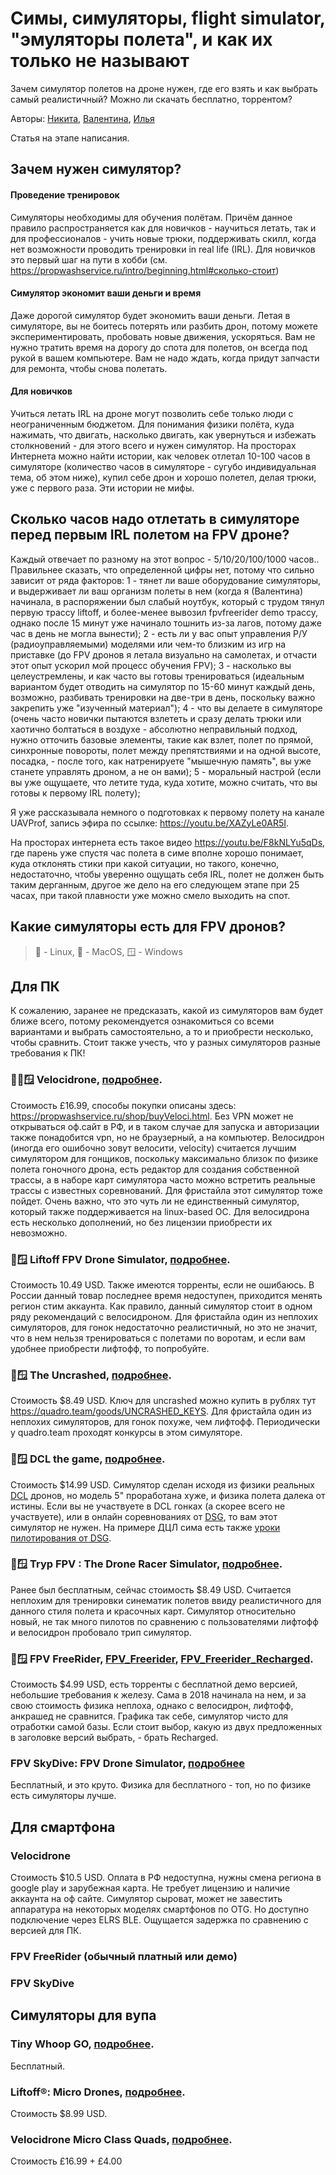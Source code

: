 # Симы, симуляторы, flight simulator, "эмуляторы полета", и как их только не называют
Зачем симулятор полетов на дроне нужен, где его взять и как выбрать самый реалистичный? Можно ли скачать бесплатно, торрентом?

Авторы: [Никита](https://github.com/suput), [Валентина](https://github.com/ikherty), [Илья](https://t.me/uncleDX)

Статья на этапе написания.

## Зачем нужен симулятор?

#### Проведение тренировок
Симуляторы необходимы для обучения полётам. Причём данное правило распространяется как для новичков - научиться летать, так и для профессионалов - учить новые трюки, поддерживать скилл, когда нет возможности проводить тренировки in real life (IRL). Для новичков это первый шаг на пути в хобби (см. https://propwashservice.ru/intro/beginning.html#сколько-стоит)

#### Симулятор экономит ваши деньги и время
Даже дорогой симулятор будет экономить ваши деньги. Летая в симуляторе, вы не боитесь потерять или разбить дрон, потому можете экспериментировать, пробовать новые движения, ускоряться. Вам не нужно тратить время на дорогу до спота для полетов, он всегда под рукой в вашем компьютере. Вам не надо ждать, когда придут запчасти для ремонта, чтобы снова полетать.

#### Для новичков
Учиться летать IRL на дроне могут позволить себе только люди с неограниченным бюджетом. Для понимания физики полёта, куда нажимать, что двигать, насколько двигать, как увернуться и избежать столкновений - для этого всего и нужен симулятор. На просторах Интернета можно найти истории, как человек отлетал 10-100 часов в симуляторе (количество часов в симуляторе - сугубо индивидуальная тема, об этом ниже), купил себе дрон и хорошо полетел, делая трюки, уже с первого раза. Эти истории не мифы.

## Сколько часов надо отлетать в симуляторе перед первым IRL полетом на FPV дроне?

Каждый отвечает по разному на этот вопрос - 5/10/20/100/1000 часов.. Правильнее сказать, что определенной цифры нет, потому что сильно зависит от ряда факторов:
1 - тянет ли ваше оборудование симуляторы, и выдерживает ли ваш организм полеты в нем (когда я (Валентина) начинала, в распоряжении был слабый ноутбук, который с трудом тянул первую трассу liftoff, и более-менее вывозил fpvfreerider demo трассу, однако после 15 минут уже начинало тошнить из-за лагов, потому даже час в день не могла вынести);
2 - есть ли у вас опыт управления Р/У (радиоуправляемыми) моделями или чем-то близким из игр на приставке (до FPV дронов я летала визуально на самолетах, и отчасти этот опыт ускорил мой процесс обучения FPV);
3 - насколько вы целеустремлены, и как часто вы готовы тренироваться (идеальным вариантом будет отводить на симулятор по 15-60 минут каждый день, возможно, разбивать тренировки на две-три в день, поскольку важно закрепить уже "изученный материал");
4 - что вы делаете в симуляторе (очень часто новички пытаются взлететь и сразу делать трюки или хаотично болтаться в воздухе - абсолютно неправильный подход, нужно отточить базовые элементы, такие как взлет, полет по прямой, синхронные повороты, полет между препятствиями и на одной высоте, посадка, - после того, как натренируете "мышечную память", вы уже станете управлять дроном, а не он вами);
5 - моральный настрой (если вы уже ощущаете, что летите туда, куда хотите, можно считать, что вы готовы к первому IRL полету);

Я уже рассказывала немного о подготовках к первому полету на канале UAVProf, запись эфира по ссылке: https://youtu.be/XAZyLe0AR5I.

На просторах интернета есть такое видео https://youtu.be/F8kNLYu5qDs, где парень уже спустя час полета в симе вполне хорошо понимает, куда отклонять стики при какой ситуации, но такого, конечно, недостаточно, чтобы уверенно ощущать себя IRL, полет не должен быть таким дерганным, другое же дело на его следующем этапе при 25 часах, при такой плавности уже можно смело выходить на спот.

## Какие симуляторы есть для FPV дронов?

> 🐧 - Linux,
> 🍏 - MacOS,
> 🪟 - Windows

## Для ПК

К сожалению, заранее не предсказать, какой из симуляторов вам будет ближе всего, потому рекомендуется ознакомиться со всеми вариантами и выбрать самостоятельно, а то и приобрести несколько, чтобы сравнить. Стоит также учесть, что у разных симуляторов разные требования к ПК!

### 🐧🍏🪟 Velocidrone, [подробнее](https://www.velocidrone.com/shop).
Стоимость £16.99, способы покупки описаны здесь: https://propwashservice.ru/shop/buyVeloci.html.
Без VPN может не открываться оф.сайт в РФ, и в таком случае для запуска и авторизации также понадобится vpn, но не браузерный, а на компьютер.
Велосидрон (иногда его ошибочно зовут велосити, velocity) считается лучшим симулятором для гонщиков, поскольку максимально близок по физике полета гоночного дрона, есть редактор для создания собственной трассы, а в наборе карт симулятора часто можно встретить реальные трассы с известных соревнований. Для фристайла этот симулятор тоже пойдет. Очень важно, что это чуть ли не единственный симулятор, который также поддерживается на linux-based ОС. Для велосидрона есть несколько дополнений, но без лицензии приобрести их невозможно. 

### 🍏🪟 Liftoff FPV Drone Simulator, [подробнее](https://store.steampowered.com/app/410340/Liftoff_FPV_Drone_Racing/).
Стоимость 10.49 USD. Также имеются торренты, если не ошибаюсь. В России данный товар последнее время недоступен, приходится менять регион стим аккаунта. Как правило, данный симулятор стоит в одном ряду рекомендаций с велосидроном. Для фристайла один из неплохих симуляторов, для гонок недостаточно реалистичный, но это не значит, что в нем нельзя тренироваться с полетами по воротам, и если вам удобнее приобрести лифтофф, то попробуйте.

### 🍏🪟 The Uncrashed, [подробнее](https://store.steampowered.com/app/1682970/Uncrashed__FPV_Drone_Simulator/).
Стоимость $8.49 USD. Ключ для uncrashed можно купить в рублях тут https://quadro.team/goods/UNCRASHED_KEYS. Для фристайла один из неплохих симуляторов, для гонок похуже, чем лифтофф. Периодически у quadro.team проходят конкурсы в этом симуляторе.

### 🍏🪟 DCL the game, [подробнее](https://store.steampowered.com/app/964570/DCL__The_Game/).
Стоимость $14.99 USD. Симулятор сделан исходя из физики реальных [DCL](https://dcl.aero/) дронов, но модель 5" проработана хуже, и физика полета далека от истины. Если вы не участвуете в DCL гонках (а скорее всего не участвуете), или в онлайн соревнованиях от [DSG](https://dronesportsglobal.ru/), то вам этот симулятор не нужен. На примере ДЦЛ сима есть также [уроки пилотирования от DSG](https://www.youtube.com/watch?v=ZZotXvbVEkI&list=PLwy7zFO7fCeM6rZilz3DlQ7kHs7HjhpYg&index=6).

### 🍏🪟 Tryp FPV : The Drone Racer Simulator, [подробнее](https://store.steampowered.com/app/1881200/TRYP_FPV__The_Drone_Racer_Simulator/).
Ранее был бесплатным, сейчас стоимость $8.49 USD. Считается неплохим для тренировки синематик полетов ввиду реалистичного для данного стиля полета и красочных карт. Симулятор относительно новый, не так много пилотов по сравнению с пользователями лифтофф и велосидрон пробовало трип симулятор.

### 🍏🪟 FPV FreeRider, [FPV_Freerider](https://store.steampowered.com/app/854250/FPV_Freerider/), [FPV_Freerider_Recharged](https://store.steampowered.com/app/813530/FPV_Freerider_Recharged/).
Стоимость $4.99 USD, есть торренты с бесплатной демо версией, небольшие требования к железу. Сама в 2018 начинала на нем, и за свою стоимость физика неплоха, однако с велосидрон, лифтофф, анкрашед не сравнится. Графика так себе, симулятор чисто для отработки самой базы. Если стоит выбор, какую из двух предложенных в заголовке версий выбрать, - брать Recharged.

### FPV SkyDive: FPV Drone Simulator, [подробнее](https://store.steampowered.com/app/1278060/FPVSkyDive__FPV_Drone_Racing__Freestyle_Simulator/)
Бесплатный, и это круто. Физика для бесплатного - топ, но по физике есть симуляторы лучше.

## Для смартфона

### Velocidrone
Стоимость $10.5 USD. Оплата в РФ недоступна, нужны смена региона в google play и зарубежная карта. Не требует лицензию и наличие аккаунта на оф сайте. Симулятор сыроват, может не завестить аппаратура на некоторых моделях смартфонов по OTG. Но доступно подключение через ELRS BLE. Ощущается задержка по сравнению с версией для ПК.

### FPV FreeRider (обычный платный или демо)

### FPV SkyDive

## Симуляторы для вупа

### Tiny Whoop GO, [подробнее](https://www.tinywhoopclubnetwork.com/twgo).
Бесплатный.

### Liftoff®: Micro Drones, [подробнее](https://store.steampowered.com/app/1432320/Liftoff_Micro_Drones/).
Стоимость $8.99 USD.

### Velocidrone Micro Class Quads, [подробнее](https://www.velocidrone.com/shop).
Стоимость £16.99 + £4.00

[comment]: <> (## Мероприятия в симах)


